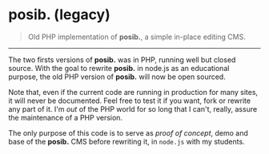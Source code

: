 # posib. (legacy)

> Old PHP implementation of **posib.**, a simple in-place editing CMS.

* * *

The two firsts versions of **posib.** was in PHP, running well but closed source. With the goal to rewrite **posib.** in node.js as an educational purpose, the old PHP version of **posib.** will now be open sourced.

Note that, even if the current code are running in production for many sites, it will never be documented. Feel free to test it if you want, fork or rewrite any part of it. I'm _out_ of the PHP world for so long that I can't, really, assure the maintenance of a PHP version.

The only purpose of this code is to serve as _proof of concept_, demo and base of the **posib.** CMS before rewriting it, in `node.js` with my students.
